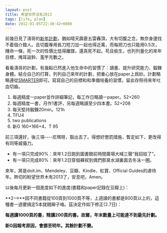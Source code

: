 ```yaml
---
layout: post
title: 希望世界沒有2013
tags: [life, plan]
date: 2012-01-05T22:30:42+0800
---
```


前幾日見了濤哥的[新年計劃][Link 1]，猶如晴天霹靂五雷轟頂，大有切腹之念，無奈身邊找不着個介錯人。且切腹專用長刀短刀加一起也得近萬，而每把刀也只能用0.5次，賤命一條，死一次的性價比低得離譜，還真死不起。苟且偷生，也列列量化的來年目標，掩耳盜鈴、濫竽充數之。  


看看濤哥的計劃，有幾點已然進入他生命中的習慣了：讀書、提升研究能力、鍛鍊身體。結合自己的打算，列列自己來年的計劃，把重心放在paper上爲妙。計劃略略遵從[SMARTER][]即可。寫寫自己的目標和和準備培養的習慣，留此存照待來年吐血切齒。

1.  每週精度一paper並作詳細筆記，每工作日略讀一paper。52+260
2.  每週精度一書，月作1書評，另每週略讀至少四本書。52+208
3.  每天堅持鍛鍊20min。121h
4.  TFU4
5.  two publications
6.  新G 160+166+4，T 95

前三項還好，後三項----尼瑪呀，豁出去了。得想好懲罰措施，暫定如下，更改得有同等威懾力。  


 *  有一項只完成90%：來年1.2日跑到圖書館前時間廣場大喊三聲“我招妓了”。
 *  有一項只完成80%：來年1.2日穿個褲衩到偶們那臭水湖裏面去冬泳一圈。

來年，將是doit.im、Mendeley、豆瓣、Kindle、紅寶、Official Guides的虐待年。熱切的盼望世界木有2013了，安息吧，Amen。  


以後每月更新一個進度如下的進度(書籍和paper記錄在豆瓣上)：

**2-->**因不同書籍從100頁到1000頁不等，上週讀的書都是800頁以上的，這種書一週要搞定5本就翹辮子咯。茲決定作如下修正(2.7日)：  


**每週讀1000頁的書，精讀200頁的書。故爾，年末數量上可能達不到最先計劃。**

**新G因報考原因，會挪至明年。其餘計劃不變。**


[Link 1]: http://blog.sciencenet.cn/home.php?mod=space&uid=3075&do=blog&id=524619
[SMARTER]: https://en.wikipedia.org/wiki/SMART_%28project_management%29